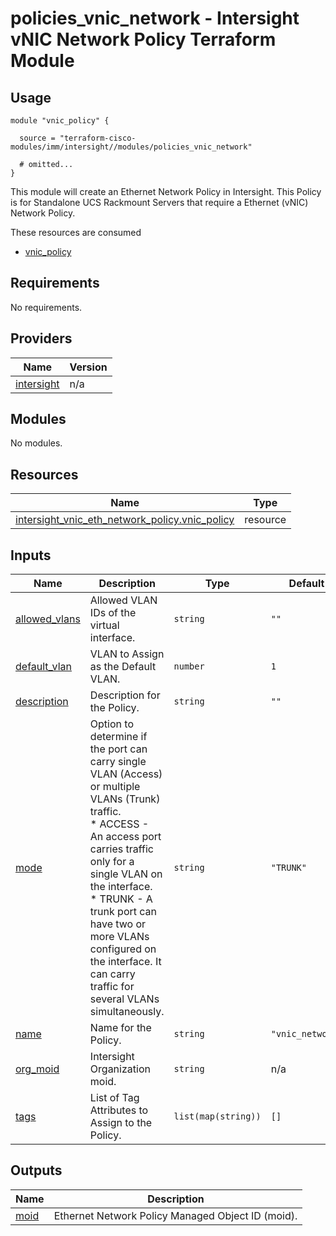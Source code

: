 # policies_vnic_network - Intersight vNIC Network Policy Terraform Module

## Usage

```hcl
module "vnic_policy" {

  source = "terraform-cisco-modules/imm/intersight//modules/policies_vnic_network"

  # omitted...
}
```

This module will create an Ethernet Network Policy in Intersight.  This Policy is for Standalone UCS Rackmount Servers that require a Ethernet (vNIC) Network Policy.  

These resources are consumed

* [vnic_policy](https://registry.terraform.io/providers/CiscoDevNet/intersight/latest/docs/resources/vnic_eth_network_policy)

<!-- BEGINNING OF PRE-COMMIT-TERRAFORM DOCS HOOK -->
## Requirements

No requirements.

## Providers

| Name | Version |
|------|---------|
| <a name="provider_intersight"></a> [intersight](#provider\_intersight) | n/a |

## Modules

No modules.

## Resources

| Name | Type |
|------|------|
| [intersight_vnic_eth_network_policy.vnic_policy](https://registry.terraform.io/providers/CiscoDevNet/intersight/latest/docs/resources/vnic_eth_network_policy) | resource |

## Inputs

| Name | Description | Type | Default | Required |
|------|-------------|------|---------|:--------:|
| <a name="input_allowed_vlans"></a> [allowed\_vlans](#input\_allowed\_vlans) | Allowed VLAN IDs of the virtual interface. | `string` | `""` | no |
| <a name="input_default_vlan"></a> [default\_vlan](#input\_default\_vlan) | VLAN to Assign as the Default VLAN. | `number` | `1` | no |
| <a name="input_description"></a> [description](#input\_description) | Description for the Policy. | `string` | `""` | no |
| <a name="input_mode"></a> [mode](#input\_mode) | Option to determine if the port can carry single VLAN (Access) or multiple VLANs (Trunk) traffic.<br>* ACCESS - An access port carries traffic only for a single VLAN on the interface.<br>* TRUNK - A trunk port can have two or more VLANs configured on the interface. It can carry traffic for several VLANs simultaneously. | `string` | `"TRUNK"` | no |
| <a name="input_name"></a> [name](#input\_name) | Name for the Policy. | `string` | `"vnic_network"` | no |
| <a name="input_org_moid"></a> [org\_moid](#input\_org\_moid) | Intersight Organization moid. | `string` | n/a | yes |
| <a name="input_tags"></a> [tags](#input\_tags) | List of Tag Attributes to Assign to the Policy. | `list(map(string))` | `[]` | no |

## Outputs

| Name | Description |
|------|-------------|
| <a name="output_moid"></a> [moid](#output\_moid) | Ethernet Network Policy Managed Object ID (moid). |
<!-- END OF PRE-COMMIT-TERRAFORM DOCS HOOK -->
